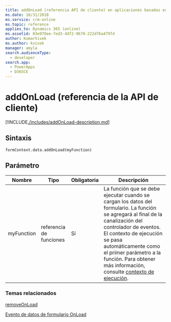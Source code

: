 ```yaml
---
title: addOnLoad (referencia API de cliente) en aplicaciones basadas en modelo| MicrosoftDocs
ms.date: 10/31/2018
ms.service: crm-online
ms.topic: reference
applies_to: Dynamics 365 (online)
ms.assetid: 03e970ee-7ed3-4df2-9670-222d76a479fd
author: KumarVivek
ms.author: kvivek
manager: amyla
search.audienceType:
  - developer
search.app:
  - PowerApps
  - D365CE
---
```

# <a name="addonload-client-api-reference"></a>addOnLoad (referencia de la API de cliente)



[!INCLUDE[./includes/addOnLoad-description.md](./includes/addOnLoad-description.md)]

## <a name="syntax"></a>Sintaxis

`formContext.data.addOnLoad(myFunction)`

## <a name="parameter"></a>Parámetro

|Nombre|Tipo|Obligatoria|Descripción|
|--|--|--|--|
|myFunction|referencia de funciones|Sí|La función que se debe ejecutar cuando se cargan los datos del formulario.  La función se agregará al final de la canalización del controlador de eventos. El contexto de ejecución se pasa automáticamente como el primer parámetro a la función. Para obtener más información, consulte [contexto de ejecución](../../clientapi-execution-context.md).
### <a name="related-topics"></a>Temas relacionados

[removeOnLoad](removeOnLoad.md)

[Evento de datos de formulario OnLoad](../events/form-data-onload.md)

